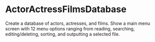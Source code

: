 # ActorActressFilmsDatabase
Create a database of actors, actresses, and films. Show a main menu screen with 12 menu options ranging from reading, searching, editing/deleting, sorting, and outputting a selected file.

